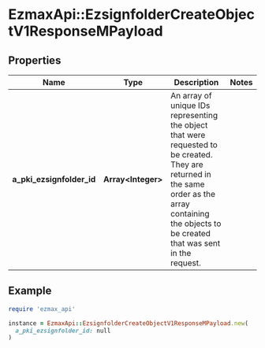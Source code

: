 # EzmaxApi::EzsignfolderCreateObjectV1ResponseMPayload

## Properties

| Name | Type | Description | Notes |
| ---- | ---- | ----------- | ----- |
| **a_pki_ezsignfolder_id** | **Array&lt;Integer&gt;** | An array of unique IDs representing the object that were requested to be created.  They are returned in the same order as the array containing the objects to be created that was sent in the request. |  |

## Example

```ruby
require 'ezmax_api'

instance = EzmaxApi::EzsignfolderCreateObjectV1ResponseMPayload.new(
  a_pki_ezsignfolder_id: null
)
```

